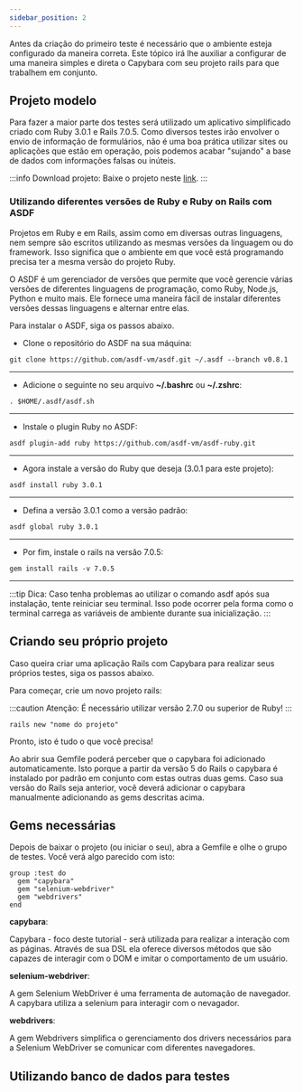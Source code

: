 ```yaml
---
sidebar_position: 2
---
```

Antes da criação do primeiro teste é necessário que o ambiente esteja configurado da maneira correta. Este tópico irá lhe auxiliar a configurar de uma maneira simples e direta o Capybara com seu projeto rails para que trabalhem em conjunto.

## Projeto modelo

Para fazer a maior parte dos testes será utilizado um aplicativo simplificado criado com Ruby 3.0.1 e Rails 7.0.5. Como diversos testes irão envolver o envio de informação de formulários, não é uma boa prática utilizar sites ou aplicações que estão em operação, pois podemos acabar "sujando" a base de dados com informações falsas ou inúteis.

:::info Download projeto:
Baixe o projeto neste [link](https://github.com/Phill9242/capybara-test.git). 
:::

### Utilizando diferentes versões de Ruby e Ruby on Rails com ASDF

Projetos em Ruby e em Rails, assim como em diversas outras linguagens, nem sempre são escritos utilizando as mesmas versões da linguagem ou do framework. Isso significa que o ambiente em que você está programando precisa ter a mesma versão do projeto Ruby.

O ASDF é um gerenciador de versões que permite que você gerencie várias versões de diferentes linguagens de programação, como Ruby, Node.js, Python e muito mais. Ele fornece uma maneira fácil de instalar diferentes versões dessas linguagens e alternar entre elas.

Para instalar o ASDF, siga os passos abaixo.

* Clone o repositório do ASDF na sua máquina:

```
git clone https://github.com/asdf-vm/asdf.git ~/.asdf --branch v0.8.1
```
___
* Adicione o seguinte no seu arquivo **~/.bashrc** ou **~/.zshrc**:

```
. $HOME/.asdf/asdf.sh
```
___
* Instale o plugin Ruby no ASDF:
```
asdf plugin-add ruby https://github.com/asdf-vm/asdf-ruby.git
```
___
* Agora instale a versão do Ruby que deseja (3.0.1 para este projeto):
```
asdf install ruby 3.0.1
```
___
* Defina a versão 3.0.1 como a versão padrão:
```
asdf global ruby 3.0.1
```
___
* Por fim, instale o rails na versão 7.0.5:
```
gem install rails -v 7.0.5
```
___

:::tip Dica:
Caso tenha problemas ao utilizar o comando asdf após sua instalação, tente reiniciar seu terminal. Isso pode ocorrer pela forma como o terminal carrega as variáveis de ambiente durante sua inicialização.
:::

## Criando seu próprio projeto

Caso queira criar uma aplicação Rails com Capybara para realizar seus próprios testes, siga os passos abaixo.

Para começar, crie um novo projeto rails:

:::caution Atenção:
É necessário utilizar versão 2.7.0 ou superior de Ruby!
:::

```
rails new "nome do projeto"
```

Pronto, isto é tudo o que você precisa!

Ao abrir sua Gemfile poderá perceber que o capybara foi adicionado automaticamente. Isto porque a partir da versão 5 do Rails o capybara é instalado por padrão em conjunto com estas outras duas gems. Caso sua versão do Rails seja anterior, você deverá adicionar o capybara manualmente adicionando as gems descritas acima.

## Gems necessárias

Depois de baixar o projeto (ou iniciar o seu), abra a Gemfile e olhe o grupo de testes. Você verá algo parecido com isto:

```
group :test do
  gem "capybara"
  gem "selenium-webdriver"
  gem "webdrivers"
end
```

**capybara**:

Capybara - foco deste tutorial - será utilizada para realizar a interação com as páginas. Através de sua DSL ela oferece diversos métodos que são capazes de interagir com o DOM e imitar o comportamento de um usuário.

**selenium-webdriver**:

A gem Selenium WebDriver é uma ferramenta de automação de navegador. A capybara utiliza a selenium para interagir com o nevagador.

**webdrivers**:

A gem Webdrivers simplifica o gerenciamento dos drivers necessários para a Selenium WebDriver se comunicar com diferentes navegadores.

## Utilizando banco de dados para testes



